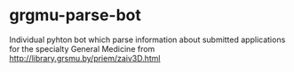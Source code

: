 # grgmu-parse-bot
Individual pyhton bot which parse information about  submitted applications for the specialty General Medicine from http://library.grsmu.by/priem/zaiv3D.html 

